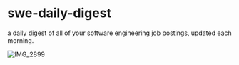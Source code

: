 # swe-daily-digest

a daily digest of all of your software engineering job postings, updated each morning.

![IMG_2899](https://user-images.githubusercontent.com/38237584/122975239-016da100-d348-11eb-8e25-c6f90984d8fd.PNG)


